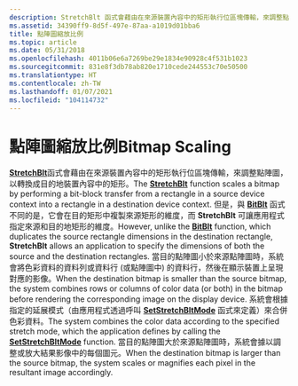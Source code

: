 ```yaml
---
description: StretchBlt 函式會藉由在來源裝置內容中的矩形執行位區塊傳輸，來調整點陣圖，以轉換成目的地裝置內容中的矩形。
ms.assetid: 34390ff9-8d5f-497e-87aa-a1019d01bba6
title: 點陣圖縮放比例
ms.topic: article
ms.date: 05/31/2018
ms.openlocfilehash: 4011b06e6a7269be29e1834e90928c4f531b1023
ms.sourcegitcommit: 831e8f3db78ab820e1710cede244553c70e50500
ms.translationtype: HT
ms.contentlocale: zh-TW
ms.lasthandoff: 01/07/2021
ms.locfileid: "104114732"
---
```

# <a name="bitmap-scaling"></a><span data-ttu-id="91a7e-103">點陣圖縮放比例</span><span class="sxs-lookup"><span data-stu-id="91a7e-103">Bitmap Scaling</span></span>

<span data-ttu-id="91a7e-104">[**StretchBlt**](/windows/desktop/api/Wingdi/nf-wingdi-stretchblt)函式會藉由在來源裝置內容中的矩形執行位區塊傳輸，來調整點陣圖，以轉換成目的地裝置內容中的矩形。</span><span class="sxs-lookup"><span data-stu-id="91a7e-104">The [**StretchBlt**](/windows/desktop/api/Wingdi/nf-wingdi-stretchblt) function scales a bitmap by performing a bit-block transfer from a rectangle in a source device context into a rectangle in a destination device context.</span></span> <span data-ttu-id="91a7e-105">但是，與 [**BitBlt**](/windows/desktop/api/Wingdi/nf-wingdi-bitblt) 函式不同的是，它會在目的矩形中複製來源矩形的維度，而 **StretchBlt** 可讓應用程式指定來源和目的地矩形的維度。</span><span class="sxs-lookup"><span data-stu-id="91a7e-105">However, unlike the [**BitBlt**](/windows/desktop/api/Wingdi/nf-wingdi-bitblt) function, which duplicates the source rectangle dimensions in the destination rectangle, **StretchBlt** allows an application to specify the dimensions of both the source and the destination rectangles.</span></span> <span data-ttu-id="91a7e-106">當目的點陣圖小於來源點陣圖時，系統會將色彩資料的資料列或資料行 (或點陣圖中) 的資料行，然後在顯示裝置上呈現對應的影像。</span><span class="sxs-lookup"><span data-stu-id="91a7e-106">When the destination bitmap is smaller than the source bitmap, the system combines rows or columns of color data (or both) in the bitmap before rendering the corresponding image on the display device.</span></span> <span data-ttu-id="91a7e-107">系統會根據指定的延展模式（由應用程式透過呼叫 [**SetStretchBltMode**](/windows/desktop/api/Wingdi/nf-wingdi-setstretchbltmode) 函式來定義）來合併色彩資料。</span><span class="sxs-lookup"><span data-stu-id="91a7e-107">The system combines the color data according to the specified stretch mode, which the application defines by calling the [**SetStretchBltMode**](/windows/desktop/api/Wingdi/nf-wingdi-setstretchbltmode) function.</span></span> <span data-ttu-id="91a7e-108">當目的點陣圖大於來源點陣圖時，系統會據以調整或放大結果影像中的每個圖元。</span><span class="sxs-lookup"><span data-stu-id="91a7e-108">When the destination bitmap is larger than the source bitmap, the system scales or magnifies each pixel in the resultant image accordingly.</span></span>

 

 



